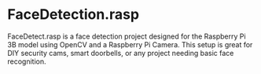# FaceDetection.rasp
FaceDetect.rasp is a face detection project designed for the Raspberry Pi 3B model using OpenCV and a Raspberry Pi Camera. This setup is great for DIY security cams, smart doorbells, or any project needing basic face recognition.
